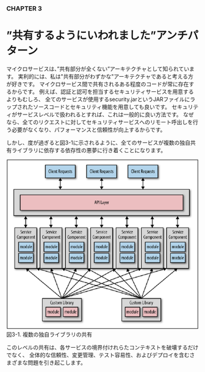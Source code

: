 ### CHAPTER 3

# ”共有するようにいわれました”アンチパターン

マイクロサービスは、”共有部分が全くない”アーキテクチャとして知られています。
実利的には、私は"共有部分がわずかな"アーキテクチャであると考える方が好きです。
マイクロサービス間で共有されるある程度のコードが常に存在するからです。
例えば、認証と認可を担当するセキュリティサービスを用意するよりもむしろ、
全てのサービスが使用するsecurity.jarというJARファイルにラップされたソースコードとセキュリティ機能を用意しても良いです。
セキュリティがサービスレベルで扱われるとすれば、これは一般的に良い方法です。
なぜなら、全てのリクエストに対してセキュリティサービスへのリモート呼出しを行う必要がなくなり、パフォーマンスと信頼性が向上するからです。

しかし、度が過ぎると図3-1に示されるように、全てのサービスが複数の独自共有ライブラリに依存する依存性の悪夢に行き着くことになります。

![複数の独自ライブラリの共有](./img/3-1.png)  
図3-1. 複数の独自ライブラリの共有

このレベルの共有は、各サービスの境界付けれらたコンテキストを破壊するだけでなく、
全体的な信頼性、変更管理、テスト容易性、およびデプロイを含むさまざまな問題を引き起こします。